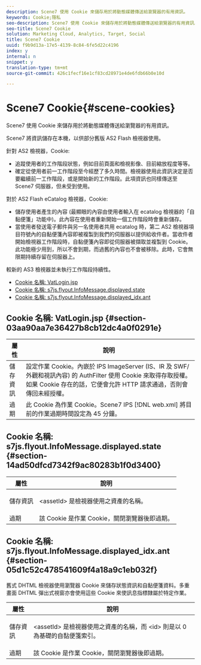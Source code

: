 ```yaml
---
description: Scene7 使用 Cookie 來儲存用於將動態媒體傳送給瀏覽器的有用資訊。
keywords: Cookie;隱私
seo-description: Scene7 使用 Cookie 來儲存用於將動態媒體傳送給瀏覽器的有用資訊。
seo-title: Scene7 Cookie
solution: Marketing Cloud, Analytics, Target, Social
title: Scene7 Cookie
uuid: f9b9d13a-17e5-4139-8c84-6fe5d22c4196
index: y
internal: n
snippet: y
translation-type: tm+mt
source-git-commit: 426c1fecf16e1cf83cd28971e4de6fdb66b0e10d

---
```



# Scene7 Cookie{#scene-cookies}

Scene7 使用 Cookie 來儲存用於將動態媒體傳送給瀏覽器的有用資訊。

Scene7 將資訊儲存在本機，以供部分舊版 AS2 Flash 檢視器使用。

針對 AS2 檢視器，Cookie:

* 追蹤使用者的工作階段狀態，例如目前頁面和檢視影像、目前縮放程度等等。
* 確定從使用者前一工作階段至今經歷了多久時間。檢視器使用此資訊決定是否要繼續前一工作階段，或是開始新的工作階段。此項資訊也同樣傳送至 Scene7 伺服器，但未受到使用。

對於 AS2 Flash eCatalog 檢視器，Cookie:

* 儲存使用者產生的內容 (最顯眼的內容由使用者輸入在 ecatalog 檢視器的「自黏便箋」功能中)。此內容在使用者重新開始一個工作階段時會重新儲存。
* 當使用者發送電子郵件與另一名使用者共用 ecatalog 時，第二 AS2 檢視器項目符號內的自黏便箋內容即被複製到我們的伺服器以提供給收件者。當收件者開始檢視器工作階段時，自黏便箋內容即從伺服器被擷取並複製到 Cookie。此功能極少用到，所以不會到期，而過舊的內容也不會被移除。此時，它會無限期持續存留在伺服器上。

較新的 AS3 檢視器並未執行工作階段持續性。

* [Cookie 名稱: VatLogin.jsp](../cookies-overview/cookies-s7.md#section-03aa90aa7e36427b8cb12dc4a0f0291e)
* [Cookie 名稱: s7js.flyout.InfoMessage.displayed.state](../cookies-overview/cookies-s7.md#section-14ad50dfcd7342f9ac80283b1f0d3400)
* [Cookie 名稱: s7js.flyout.InfoMessage.displayed_idx.ant](../cookies-overview/cookies-s7.md#section-05d1c52c478541609f4a18a9c1eb032f)

## Cookie 名稱: VatLogin.jsp {#section-03aa90aa7e36427b8cb12dc4a0f0291e}

| 屬性 | 說明 |
|---|---|
| 儲存資訊 | 設定作業 Cookie。內嵌於 IPS ImageServer (IS、IR 及 SWF/外觀和視訊內容) 的 AuthFilter 使用 Cookie 來取得存取授權。如果 Cookie 存在的話，它便會允許 HTTP 請求通過，否則會傳回未經授權。 |
| 過期 | 此 Cookie 為作業 Cookie。Scene7 IPS [!DNL web.xml] 將目前的作業過期時間設定為 45 分鐘。 |

## Cookie 名稱: s7js.flyout.InfoMessage.displayed<assetId>.state {#section-14ad50dfcd7342f9ac80283b1f0d3400}

<table id="table_6835D64C5D464A049F576621F2BE3FAD"> 
 <thead> 
  <tr> 
   <th colname="col1" class="entry"> 屬性 </th> 
   <th colname="col2" class="entry"> 說明 </th> 
  </tr> 
 </thead>
 <tbody> 
  <tr> 
   <td colname="col1"> 儲存資訊 </td> 
   <td colname="col2"> <p>&lt;assetId&gt; 是檢視器使用之資產的名稱。 </p> </td> 
  </tr> 
  <tr> 
   <td colname="col1"> 過期 </td> 
   <td colname="col2"> 該 Cookie 是作業 Cookie，關閉瀏覽器後即過期。 </td> 
  </tr> 
 </tbody> 
</table>

## Cookie 名稱: s7js.flyout.InfoMessage.displayed<assetId>_idx<id>.ant {#section-05d1c52c478541609f4a18a9c1eb032f}

舊式 DHTML 檢視器使用瀏覽器 Cookie 來儲存狀態資訊和自黏便箋資料。多重畫面 DHTML 彈出式視窗亦會使用這些 Cookie 來使訊息指標隸屬於特定作業。

<table id="table_8F6CC83D32D54BEE99884318AD126C98"> 
 <thead> 
  <tr> 
   <th colname="col1" class="entry"> 屬性 </th> 
   <th colname="col2" class="entry"> 說明 </th> 
  </tr> 
 </thead>
 <tbody> 
  <tr> 
   <td colname="col1"> 儲存資訊 </td> 
   <td colname="col2"> <p> </p> <p> &lt;assetId&gt; 是檢視器使用之資產的名稱，而 &lt;id&gt; 則是以 0 為基礎的自黏便箋索引。 </p> </td> 
  </tr> 
  <tr> 
   <td colname="col1"> 過期 </td> 
   <td colname="col2"> 該 Cookie 是作業 Cookie，關閉瀏覽器後即過期。 </td> 
  </tr> 
 </tbody> 
</table>


